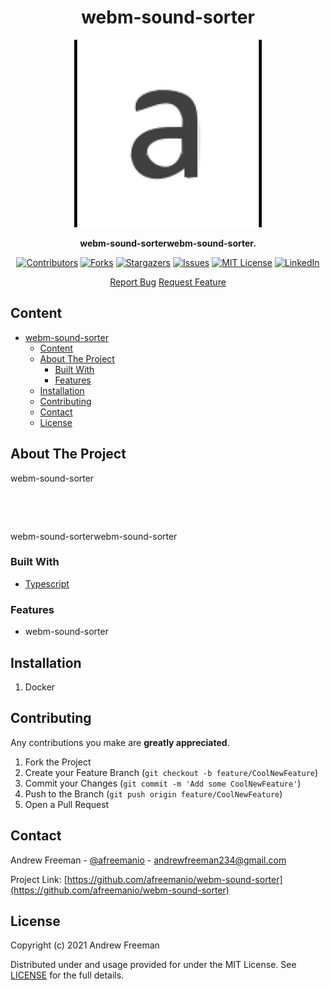 <div align="center">

# webm-sound-sorter

<img src=".repo/icon.jpg" alt='Project banner' width='300px'>

**webm-sound-sorterwebm-sound-sorter.**

<!-- ![GitHub release (latest by date including pre-releases)](https://img.shields.io/github/v/release/ottxrgxist/stag?include_prereleases) -->
<!-- [![GitHub release (lastest by date including pre-releases)][releases-shield]][contributors-url] -->
[![Contributors][contributors-shield]][contributors-url]
[![Forks][forks-shield]][forks-url]
[![Stargazers][stars-shield]][stars-url]
[![Issues][issues-shield]][issues-url]
[![MIT License][license-shield]][license-url]
[![LinkedIn][linkedin-shield]][linkedin-url]

<!-- <a href='https://ko-fi.com/afreemanio' target='_blank'><img height='35' style='border:0px;height:46px;' src='https://az743702.vo.msecnd.net/cdn/kofi3.png?v=0' border='0' alt='Buy Me a Coffee at ko-fi.com' /> -->
<p>
    <a href="https://github.com/afreemanio/webm-sound-sorter/issues">Report Bug</a>
    <a href="https://github.com/afreemanio/webm-sound-sorter/issues">Request Feature</a>
</p>

<!-- <p align="left">
  <p align="left">

    ·

    <br />
    <br />
    webm-sound-sorter web
    <br />
    <br />
  </p>
</p> -->

</div>


## Content

<!-- no toc -->

- [webm-sound-sorter](#webm-sound-sorter)
  - [Content](#content)
  - [About The Project](#about-the-project)
    - [Built With](#built-with)
    - [Features](#features)
  - [Installation](#installation)
  - [Contributing](#contributing)
  - [Contact](#contact)
  - [License](#license)

<!-- ABOUT THE PROJECT -->

## About The Project

webm-sound-sorter

<p>
  <a href="https://github.com/afreemanio/webm-sound-sorter/">
    <img src="https://imgur.com/OXnn6kk.jpg" alt="" width="875">
  </a>
</p>
<p align="left">
    <br />
</p>

webm-sound-sorterwebm-sound-sorter
### Built With

- [Typescript](https://www.typescriptlang.org/)

### Features

- webm-sound-sorter


## Installation

1.  Docker
## Contributing

Any contributions you make are **greatly appreciated**.

1. Fork the Project
2. Create your Feature Branch (`git checkout -b feature/CoolNewFeature`)
3. Commit your Changes (`git commit -m 'Add some CoolNewFeature'`)
4. Push to the Branch (`git push origin feature/CoolNewFeature`)
5. Open a Pull Request

<!-- CONTACT -->

## Contact

Andrew Freeman - [@afreemanio](https://twitter.com/afreemanio) - andrewfreeman234@gmail.com

Project Link: [https://github.com/afreemanio/webm-sound-sorter](https://github.com/afreemanio/webm-sound-sorter)

## License

Copyright (c) 2021 Andrew Freeman

Distributed under and usage provided for under the MIT License. See [LICENSE][license-url] for the full details.

<!-- MARKDOWN LINKS & IMAGES -->
<!-- https://www.markdownguide.org/basic-syntax/#reference-style-links -->

[releases-shield]: https://img.shields.io/github/v/release/afreemanio/webm-sound-sorter?include_prereleases?style=for-the-badge
[contributors-shield]: https://img.shields.io/github/contributors/afreemanio/webm-sound-sorter.svg?style=for-the-badge
[contributors-url]: https://github.com/afreemanio/webm-sound-sorter/graphs/contributors
[forks-shield]: https://img.shields.io/github/forks/afreemanio/webm-sound-sorter.svg?style=for-the-badge
[forks-url]: https://github.com/afreemanio/webm-sound-sorter/network/members
[stars-shield]: https://img.shields.io/github/stars/afreemanio/webm-sound-sorter.svg?style=for-the-badge
[stars-url]: https://github.com/afreemanio/webm-sound-sorter/stargazers
[issues-shield]: https://img.shields.io/github/issues/afreemanio/webm-sound-sorter.svg?style=for-the-badge
[issues-url]: https://github.com/afreemanio/webm-sound-sorter/issues
[license-shield]: https://img.shields.io/github/license/afreemanio/webm-sound-sorter.svg?style=for-the-badge
[license-url]: https://github.com/afreemanio/webm-sound-sorter/blob/master/LICENSE
[linkedin-shield]: https://img.shields.io/badge/-LinkedIn-black.svg?style=for-the-badge&logo=linkedin&colorB=555
[linkedin-url]: https://linkedin.com/in/afreemanio
